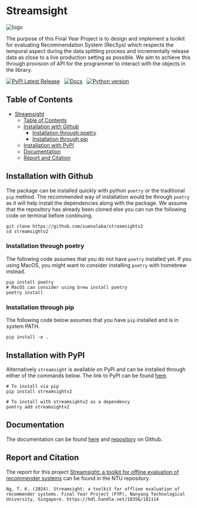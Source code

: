 # Streamsight

![logo](https://hiiamtzekean.github.io/Streamsight/_static/logo_removebg.png)

The purpose of this Final Year Project is to design and implement a toolkit for
evaluating Recommendation System (RecSys) which respects the temporal aspect
during the data splitting process and incrementally release data as close
to a live production setting as possible. We aim to achieve this through
provision of API for the programmer to interact with the objects in the library.

[![PyPI Latest Release](https://img.shields.io/pypi/v/streamsight.svg)](https://pypi.org/project/streamsight/)&nbsp;&nbsp;
[![Docs](https://github.com/HiIAmTzeKean/Streamsight/actions/workflows/pages/pages-build-deployment/badge.svg)](https://hiiamtzekean.github.io/Streamsight/)&nbsp;&nbsp;
[![Python version](https://img.shields.io/badge/python-3.12-blue)](https://www.python.org/downloads/)

## Table of Contents
- [Streamsight](#streamsight)
  - [Table of Contents](#table-of-contents)
  - [Installation with Github](#installation-with-github)
    - [Installation through poetry](#installation-through-poetry)
    - [Installation through pip](#installation-through-pip)
  - [Installation with PyPI](#installation-with-pypi)
  - [Documentation](#documentation)
  - [Report and Citation](#report-and-citation)


## Installation with Github

The package can be installed quickly with python `poetry` or the traditional `pip`
method. The recommended way of installation would be through `poetry` as it will
help install the dependencies along with the package. We assume that the repository
has already been cloned else you can run the following code on terminal before
continuing.

```shell
git clone https://github.com/suenalaba/streamsightv2
cd streamsightv2
```

### Installation through poetry

The following code assumes that you do not have `poetry` installed yet. If you
using MacOS, you might want to consider installing `poetry` with homebrew instead.

```shell
pip install poetry
# MacOS can consider using brew install poetry
poetry install
```

### Installation through pip

The following code below assumes that you have `pip` installed and is in system
PATH.

```shell
pip install -e .
```

## Installation with PyPI

Alternatively `streamsight` is available on PyPi and can be installed through
either of the commands below. The link to PyPI can be found
[here](https://pypi.org/project/streamsight/).

```shell
# To install via pip
pip install streamsightv2

# To install with streamsightv2 as a dependency
poetry add streamsightv2
```

## Documentation

The documentation can be found [here](https://hiiamtzekean.github.io/Streamsight/)
and [repository](https://github.com/HiIAmTzeKean/Streamsight) on Github.

## Report and Citation

The report for this project [Streamsight: a toolkit for offline evaluation of recommender systems](https://hdl.handle.net/10356/181114)
can be found in the NTU repository.

```
Ng, T. K. (2024). Streamsight: a toolkit for offline evaluation of recommender systems. Final Year Project (FYP), Nanyang Technological University, Singapore. https://hdl.handle.net/10356/181114
```